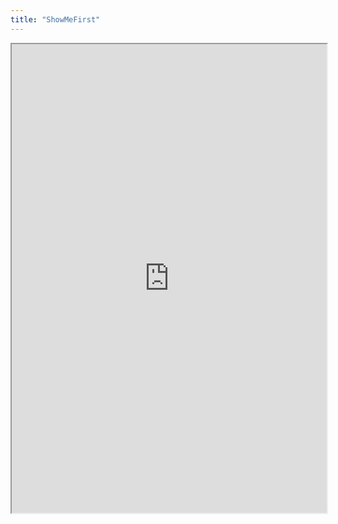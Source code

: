 ```yaml
---
title: "ShowMeFirst"
---
```



<iframe height="750" width="100%" src="https://ewelton.github.io/ktest/wiki.html#ShowMeFirst"></iframe>
